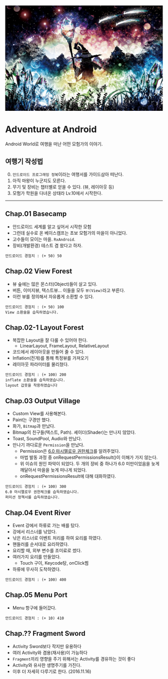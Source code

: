 ![모험을 떠나자](https://raw.githubusercontent.com/conquerex/Adventure/5521f5786ba0ccc0c05ea01f08ad979fa7f2873d/Chap02_ViewForest_View/app/src/main/res/drawable/37474696_p0.jpg)

# Adventure at Android
Android World로 여행을 떠난 어떤 모험가의 이야기.


## 여행기 작성법

0. `안드로이드 프로그래밍 정복`이라는 여행서를 가이드삼아 떠난다.
1. 아직 마왕이 누군지도 모른다.
2. 무기 및 장비는 챕터별로 얻을 수 있다. (뷰, 레이아웃 등)
3. 모험가 학원을 다녀온 상태라 Lv.10에서 시작한다.

---


## Chap.01 Basecamp

- 안드로이드 세계를 알고 싶어서 시작한 모험
- 그런데 실수로 온 베이스캠프는 초보 모험가의 마을이 아니었다.
- 고수들이 모이는 마을. `RxAndroid`.
- 장비(개발환경) 테스트 겸 왔다고 하자.
```
안드로이드 경험치 : (+ 50) 50
```


## Chap.02 View Forest

- 뷰 숲에는 많은 몬스터(Object)들이 살고 있다.
- 버튼, 이미지뷰, 텍스트뷰... 이들을 모두 `뷰(View)`라고 부른다.
- 이런 뷰를 정의해서 자유롭게 소환할 수 있다.
```
안드로이드 경험치 : (+ 50) 100
View 소환술을 습득하였습니다.
```


## Chap.02-1 Layout Forest

- 복잡한 Layout을 잘 다룰 수 있어야 한다.
  - LinearLayout, FrameLayout, RelativeLayout
- 코드에서 레이아웃을 만들어 줄 수 있다.
- Inflation(전개)를 통해 특정뷰를 가져오기
- 레이아웃 파라미터를 물리쳤다.
```
안드로이드 경험치 : (+ 100) 200
inflate 소환술을 습득하였습니다.
layout 갑옷을 착용하였습니다
```


## Chap.03 Output Village

- Custom View를 사용해본다.
- Paint는 구경만 했다.
- 화가, `Bitmap`과 만났다.
- Bitmap의 친구들(텍스트, Path). 셰이더(Shader)는 만나지 않았다.
- Toast, SoundPool, Audio와 만났다.
- 만나기 까다로운 `Permission`을 만났다.
  - Permission은 [6.0 마시멜로우 권한체크](http://gun0912.tistory.com/55)를 알려주었다.
  - 마법 발동 과정 중 onRequestPermissionsResult()이 이해가 가지 않는다.
  - 위 이슈의 원인 파악이 되었다. 두 개의 장비 중 하나가 6.0 미만이었음을 늦게 깨달아서 마을을 늦게 떠나게 되었다.
  - onRequestPermissionsResult에 대해 대화하였다.
```
안드로이드 경험치 : (+ 100) 300
6.0 마시멜로우 권한체크를 습득하였습니다.
퍼미션 정책서를 습득하였습니다.
```


## Chap.04 Event River

- Event 강에서 하류로 가는 배를 탔다.
- 강에서 리스너를 낚았다.
- 낚은 리스너로 이벤트 처리를 하여 요리를 하였다.
- 핸들러를 순서대로 요리하였다.
- 요리할 때, 외부 변수를 조미료로 썼다.
- 여러가지 요리를 만들었다.
  - Touch 구이, Keycode탕, onClick찜
- 하류에 무사히 도착하였다.
```
안드로이드 경험치 : (+ 100) 400
```


## Chap.05 Menu Port

- Menu 항구에 들어갔다.
```
안드로이드 경험치 : (+ 10) 410
```


## Chap.?? Fragment Sword

- Activity Sword보다 작지만 유용하다
- 여러 Activity와 겸용(재사용)이 가능하다
- `Fragment`끼리 영향을 주기 위해서는 Activity를 경유하는 것이 좋다
- Activity와 유사한 생명주기를 가진다.
- 이후 더 자세히 다루기로 한다. (2016.11.16)
